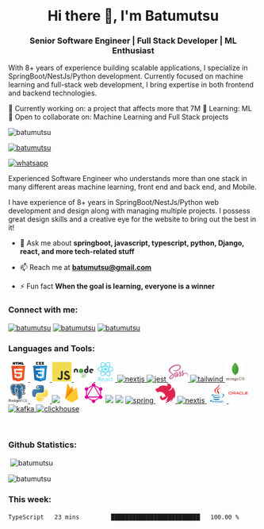 <br>
<h1 align="center">Hi there 👋, I'm Batumutsu</h1>

<h3 align="center">Senior Software Engineer | Full Stack Developer | ML Enthusiast</h3>

<p align="left">
With 8+ years of experience building scalable applications, I specialize in SpringBoot/NestJs/Python development. Currently focused on machine learning and full-stack web development, I bring expertise in both frontend and backend technologies.

🔭 Currently working on: a project that affects more that 7M
🌱 Learning: ML
👯 Open to collaborate on: Machine Learning and Full Stack projects
</p>
<p align="left"> <img src="https://komarev.com/ghpvc/?username=batumutsu&label=Profile%20views&color=0e75b6&style=flat" alt="batumutsu" /> </p>


<p align="left"> <a href="https://twitter.com/batumutsu" target="blank"><img src="https://img.shields.io/twitter/follow/batumutsu?logo=twitter&style=for-the-badge" alt="batumutsu" /></a> </p>
<a href="https://wa.me/+250789074234"><img title="whatsapp" src="https://img.shields.io/badge/whatsapp-blue?style=for-the-badge&logo=whatsapp"></a>

<p> Experienced Software Engineer who understands more than one stack in many different areas machine learning, front end and back end, and Mobile.
  </p> <p>
I have experience of 8+ years in SpringBoot/NestJs/Python web development and design along with managing multiple projects. I possess great design skills and a creative eye for the website to bring out the best in it!
</p>

- 💬 Ask me about **springboot, javascript, typescript, python, Django, react, and more tech-related stuff**

- 📫 Reach me at **batumutsu@gmail.com**

- ⚡ Fun fact **When the goal is learning, everyone is a winner**


<h3 align="left">Connect with me:</h3>
<p align="left">
<a href="https://twitter.com/batumutsu" target="blank"><img align="center" src="https://cdn.jsdelivr.net/npm/simple-icons@3.0.1/icons/twitter.svg" alt="batumutsu" height="30" width="40" /></a>
<a href="https://www.linkedin.com/in/batumutsu" target="blank"><img align="center" src="https://cdn.jsdelivr.net/npm/simple-icons@3.0.1/icons/linkedin.svg" alt="batumutsu" height="30" width="40" /></a>
<a href="https://instagram.com/batumutsu" target="blank"><img align="center" src="https://cdn.jsdelivr.net/npm/simple-icons@3.0.1/icons/instagram.svg" alt="batumutsu" height="30" width="40" /></a>
</p>

<h3 align="left">Languages and Tools:</h3>
<p align="left">
    <a href="https://www.w3.org/html/" target="_blank"> <img src="https://raw.githubusercontent.com/devicons/devicon/master/icons/html5/html5-original-wordmark.svg" alt="html5" width="40" height="40"/> </a>
    <a href="https://www.w3schools.com/css/" target="_blank"> <img src="https://raw.githubusercontent.com/devicons/devicon/master/icons/css3/css3-original-wordmark.svg" alt="css3" width="40" height="40"/> </a>
    <a href="https://developer.mozilla.org/en-US/docs/Web/JavaScript" target="_blank"> <img src="https://raw.githubusercontent.com/devicons/devicon/master/icons/javascript/javascript-original.svg" alt="javascript" width="40" height="40"/> </a>
    <a href="https://nodejs.org" target="_blank"> <img src="https://raw.githubusercontent.com/devicons/devicon/master/icons/nodejs/nodejs-original-wordmark.svg" alt="nodejs" width="40" height="40"/> </a>
    <a href="https://reactjs.org/" target="_blank"> <img src="https://raw.githubusercontent.com/devicons/devicon/master/icons/react/react-original-wordmark.svg" alt="react" width="40" height="40"/> </a>
    <a href="https://nextjs.org/" target="_blank"> <img src="https://upload.wikimedia.org/wikipedia/commons/thumb/8/8e/Nextjs-logo.svg/1200px-Nextjs-logo.svg.png" alt="nextjs" width="40" height="40"/> </a>
    <a href="https://jestjs.io" target="_blank"> <img src="https://www.vectorlogo.zone/logos/jestjsio/jestjsio-icon.svg" alt="jest" width="40" height="40"/> </a>
    <a href="https://sass-lang.com" target="_blank"> <img src="https://raw.githubusercontent.com/devicons/devicon/master/icons/sass/sass-original.svg" alt="sass" width="40" height="40"/> </a>
    <a href="https://tailwindcss.com/" target="_blank"> <img src="https://www.vectorlogo.zone/logos/tailwindcss/tailwindcss-icon.svg" alt="tailwind" width="40" height="40"/> </a>
    <a href="https://www.mongodb.com/" target="_blank"> <img src="https://raw.githubusercontent.com/devicons/devicon/master/icons/mongodb/mongodb-original-wordmark.svg" alt="mongodb" width="40" height="40"/> </a>
    <a href="https://www.postgresql.org" target="_blank"> <img src="https://raw.githubusercontent.com/devicons/devicon/master/icons/postgresql/postgresql-original-wordmark.svg" alt="postgresql" width="40" height="40"/> </a>
    <a href="https://www.python.org" target="_blank"> <img src="https://raw.githubusercontent.com/devicons/devicon/master/icons/python/python-original.svg" alt="python" width="40" height="40"/> </a>
    <a href="https://www.djangoproject.com/" target="_blank"> <img height="40" src="https://i0.wp.com/www.programmer-books.com/wp-content/uploads/2018/08/Django-1.png?fit=602%2C338&ssl=1" ></a>
    <a href="https://firebase.google.com/" target="_blank"> <img height="40" src="https://raw.githubusercontent.com/github/explore/80688e429a7d4ef2fca1e82350fe8e3517d3494d/topics/firebase/firebase.png"></a>
    <a href="https://graphql.org/" target="_blank"><img height="40" src="https://raw.githubusercontent.com/github/explore/5c058a388828bb5fde0bcafd4bc867b5bb3f26f3/topics/graphql/graphql.png"></a>
    <a href="https://redis.io/" target="_blank"> <img height="40" src="https://upload.wikimedia.org/wikipedia/en/thumb/6/6b/Redis_Logo.svg/1200px-Redis_Logo.svg.png"></a>
    <a href="https://symfony.com/" target="_blank"> <img height="40" src="https://user-images.githubusercontent.com/51251401/170644649-863461f8-98a0-48e9-8a74-01cbc43caeda.png"></a>
    <a href="https://spring.io/" target="_blank"> <img src="https://www.vectorlogo.zone/logos/springio/springio-icon.svg" alt="spring" width="40" height="40"/> </a>
    <a href="https://nestjs.com/" target="_blank"> <img src="https://raw.githubusercontent.com/devicons/devicon/master/icons/nestjs/nestjs-plain.svg" alt="nestjs" width="40" height="40"/> </a>
    <a href="https://nextjs.org/" target="_blank"> <img src="https://upload.wikimedia.org/wikipedia/commons/thumb/8/8e/Nextjs-logo.svg/1200px-Nextjs-logo.svg.png" alt="nextjs" width="40" height="40"/> </a>
    <a href="https://www.java.com/" target="_blank"> <img src="https://raw.githubusercontent.com/devicons/devicon/master/icons/java/java-original.svg" alt="java" width="40" height="40"/> </a>
    <a href="https://www.oracle.com/" target="_blank"> <img src="https://raw.githubusercontent.com/devicons/devicon/master/icons/oracle/oracle-original.svg" alt="oracle" width="40" height="40"/> </a>
    <a href="https://kafka.apache.org/" target="_blank"> <img src="https://upload.wikimedia.org/wikipedia/commons/thumb/9/9b/Apache_Kafka_logo.svg/1200px-Apache_Kafka_logo.svg.png" alt="kafka" width="40" height="40"/> </a>
    <a href="https://clickhouse.com/" target="_blank"> <img src="https://upload.wikimedia.org/wikipedia/commons/thumb/2/22/ClickHouse_logo.svg/1200px-ClickHouse_logo.svg.png" alt="clickhouse" width="40" height="40"/> </a>
</p>


<br>
<h3 align="left">Github Statistics:</h3>
<p>&nbsp;<img align="center" src="https://github-readme-stats.vercel.app/api?username=batumutsu&show_icons=true&locale=en&cache_seconds=86400&theme=dark" alt="batumutsu" /></p>


<p><img align="center" src="https://github-readme-streak-stats.herokuapp.com/?user=batumutsu&cache_seconds=86400&theme=dark" alt="batumutsu" /></p>

<h3 align="left">This week:</h3>
<!--START_SECTION:waka-->

```txt
TypeScript   23 mins         █████████████████████████   100.00 %
```

<!--END_SECTION:waka-->


<!--<p><iframe width="600" height="600" src="https://ionicabizau.github.io/github-profile-languages/api.html?batumutsu" frameborder="0"></iframe></p>-->

